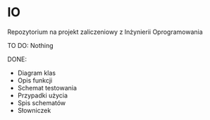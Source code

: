 # IO
Repozytorium na projekt zaliczeniowy z Inżynierii Oprogramowania

TO DO:
Nothing

DONE:
- Diagram klas
- Opis funkcji
- Schemat testowania
- Przypadki użycia
- Spis schematów
- Słowniczek
